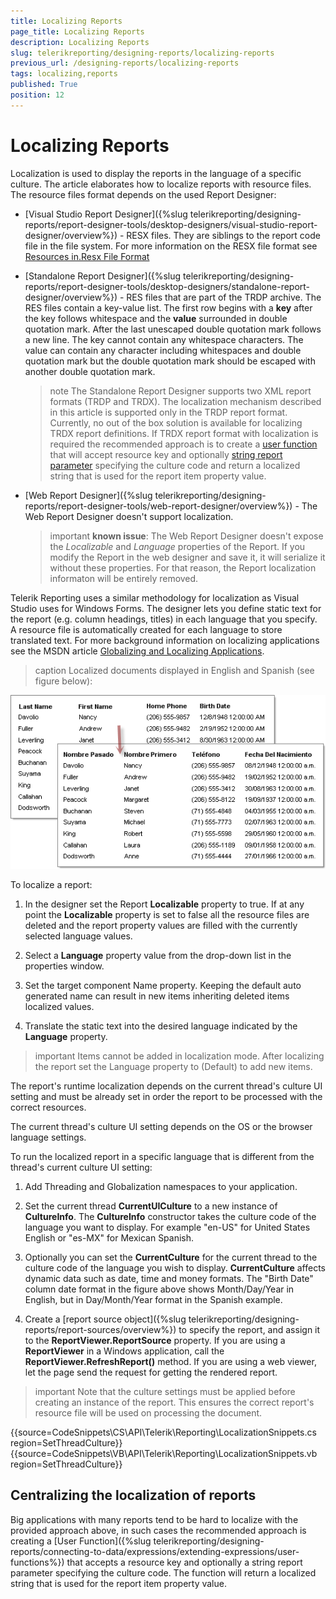 ```yaml
---
title: Localizing Reports
page_title: Localizing Reports 
description: Localizing Reports
slug: telerikreporting/designing-reports/localizing-reports
previous_url: /designing-reports/localizing-reports
tags: localizing,reports
published: True
position: 12
---
```


# Localizing Reports

Localization is used to display the reports in the language of a specific culture. The article elaborates how to localize reports with resource files. The resource files format depends on the used Report Designer: 

* [Visual Studio Report Designer]({%slug telerikreporting/designing-reports/report-designer-tools/desktop-designers/visual-studio-report-designer/overview%}) - RESX files. They are siblings to the report code file in the file system. For more information on the RESX file format see [Resources in.Resx File Format ](https://docs.microsoft.com/en-us/previous-versions/dotnet/netframework-3.0/ekyft91f(v=vs.85)) 

* [Standalone Report Designer]({%slug telerikreporting/designing-reports/report-designer-tools/desktop-designers/standalone-report-designer/overview%}) - RES files that are part of the TRDP archive. The RES files contain a key-value list. The first row begins with a __key__ after the key follows whitespace and the __value__ surrounded in double quotation mark. After the last unescaped double quotation mark follows a new line. The key cannot contain any whitespace characters. The value can contain any character including whitespaces and double quotation mark but the double quotation mark should be escaped with another double quotation mark. 

	>note The Standalone Report Designer supports two XML report formats (TRDP and TRDX). The localization mechanism described in this article is supported only in the TRDP report format. Currently, no out of the box solution is available for localizing TRDX report definitions. If TRDX report format with localization is required the recommended approach is to create a [user function](/designing-reports/connecting-to-data/expressions/extending-expressions/user-functions) that will accept resource key and optionally [string report parameter](/designing-reports/connecting-to-data/report-parameters/overview) specifying the culture code and return a localized string that is used for the report item property value. 

* [Web Report Designer]({%slug telerikreporting/designing-reports/report-designer-tools/web-report-designer/overview%}) - The Web Report Designer doesn't support localization.

	>important __known issue__: The Web Report Designer doesn't expose the _Localizable_ and _Language_ properties of the Report. If you modify the Report in the web designer and save it, it will serialize it without these properties. For that reason, the Report localization informaton will be entirely removed. 

Telerik Reporting uses a similar methodology for localization as Visual Studio uses for Windows Forms. The designer lets you define static text for the report (e.g. column headings, titles) in each language that you specify. A resource file is automatically created for each language to store translated text. For more background information on localizing applications see the MSDN article [Globalizing and Localizing Applications](https://msdn.microsoft.com/en-us/library/1021kkz0.aspx). 

>caption Localized documents displayed in English and Spanish (see figure below): 

  ![](images/localize1.png)

To localize a report:

1. In the designer set the Report __Localizable__ property to true. If at any point the __Localizable__ property is set to false all the resource files are deleted and the report property values are filled with the currently selected language values. 

1. Select a __Language__ property value from the drop-down list in the properties window. 

1. Set the target component Name property. Keeping the default auto generated name can result in new items inheriting deleted items localized values. 

1. Translate the static text into the desired language indicated by the __Language__ property. 

>important Items cannot be added in localization mode. After localizing the report set the Language property to (Default) to add new items. 


The report's runtime localization depends on the current thread's culture UI setting and must be already set in order the report to be processed with the correct resources. 

The current thread's culture UI setting depends on the OS or the browser language settings. 

To run the localized report in a specific language that is different from the thread's current culture UI setting: 

1. Add Threading and Globalization namespaces to your application.

1. Set the current thread __CurrentUICulture__ to a new instance of __CultureInfo__. The __CultureInfo__ constructor takes the culture code of the language you want to display. For example "en-US" for United States English or "es-MX" for Mexican Spanish. 

1. Optionally you can set the __CurrentCulture__ for the current thread to the culture code of the language you wish to display. __CurrentCulture__ affects dynamic data such as date, time and money formats. The "Birth Date" column date format in the figure above shows Month/Day/Year in English, but in Day/Month/Year format in the Spanish example. 

1. Create a [report source object]({%slug telerikreporting/designing-reports/report-sources/overview%}) to specify the report, and assign it to the __ReportViewer.ReportSource__ property. If you are using a __ReportViewer__ in a Windows application, call the __ReportViewer.RefreshReport()__ method. If you are using a web viewer, let the page send the request for getting the rendered report. 

>important Note that the culture settings must be applied before creating an instance of the report. This ensures the correct report's resource file will be used on processing the document. 


{{source=CodeSnippets\CS\API\Telerik\Reporting\LocalizationSnippets.cs region=SetThreadCulture}}
{{source=CodeSnippets\VB\API\Telerik\Reporting\LocalizationSnippets.vb region=SetThreadCulture}}


## Centralizing the localization of reports

Big applications with many reports tend to be hard to localize with the provided approach above, in such cases the recommended approach is creating a [User Function]({%slug telerikreporting/designing-reports/connecting-to-data/expressions/extending-expressions/user-functions%}) that accepts a resource key and optionally a string report parameter specifying the culture code. The function will return a localized string that is used for the report item property value. 
